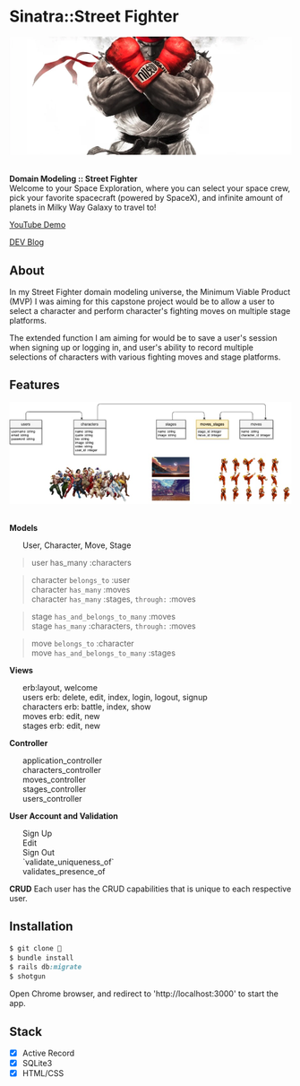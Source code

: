 # Sinatra::Street Fighter

<div align="center">
  <img src="./public/images/main.png">
</div>

<br>

<strong>Domain Modeling :: Street Fighter</strong><br>
Welcome to your Space Exploration, where you can select your space crew, pick your favorite spacecraft (powered by SpaceX), and infinite amount of planets in Milky Way Galaxy to travel to!<br>

<p><a href="https://youtu.be/pvurDvp8TZY">YouTube Demo</a></p>
<p><a href="https://dev.to/codinghall/sinatra-x-street-fighter-1hgl">DEV Blog</a></p>


## About

<p>In my Street Fighter domain modeling universe, the Minimum Viable Product (MVP) I was aiming for this capstone project would be to allow a user to select a character and perform character's fighting moves on multiple stage platforms.</p>
<p>The extended function I am aiming for would be to save a user's session when signing up or logging in, and user's ability to record multiple selections of characters with various fighting moves and stage platforms.</p>

## Features

<div align="center">
  <img src="./public/images/erd.jpeg">
</div>

<br>

**Models** 
<ul>User, Character, Move, Stage</ul>

> user has_many :characters

> character `belongs_to` :user<br>
> character `has_many` :moves<br>
> character `has_many` :stages, `through:` :moves

> stage `has_and_belongs_to_many` :moves<br>
> stage `has_many` :characters, `through:` :moves<br>

> move `belongs_to` :character<br>
> move `has_and_belongs_to_many` :stages<br>

**Views** 
<ul>erb:layout, welcome<br>
users erb: delete, edit, index, login, logout, signup<br>
characters erb: battle, index, show<br>
moves erb: edit, new<br>
stages erb: edit, new</ul>

**Controller** 
<ul>application_controller<br>
characters_controller<br>
moves_controller<br>
stages_controller<br>
users_controller</ul>

**User Account and Validation**
<ul>Sign Up<br>
Edit<br>
Sign Out<br>
`validate_uniqueness_of`<br>
validates_presence_of</ul>

**CRUD**
Each user has the CRUD capabilities that is unique to each respective user.
    
## Installation

```ruby
$ git clone 👾
$ bundle install
$ rails db:migrate 
$ shotgun
```
Open Chrome browser, and redirect to 'http://localhost:3000' to start the app.

## Stack
- [x] Active Record
- [x] SQLite3
- [x] HTML/CSS
